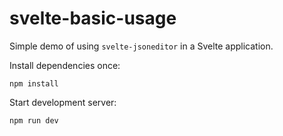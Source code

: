 
# svelte-basic-usage

Simple demo of using `svelte-jsoneditor` in a Svelte application.

Install dependencies once:

```
npm install
```

Start development server:

``` 
npm run dev
```
